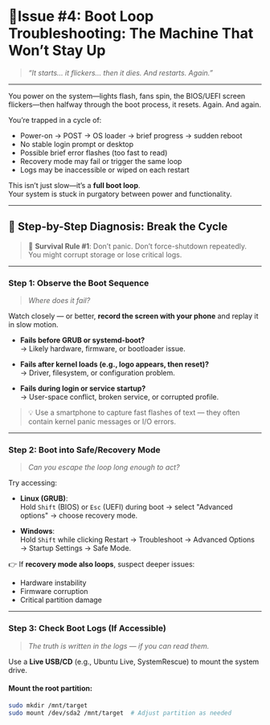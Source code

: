 # 🔴Issue #4: Boot Loop Troubleshooting: The Machine That Won’t Stay Up

> *“It starts… it flickers… then it dies. And restarts. Again.”*

---

You power on the system—lights flash, fans spin, the BIOS/UEFI screen flickers—then halfway through the boot process, it resets. Again. And again.  

You’re trapped in a cycle of:

- Power-on → POST → OS loader → brief progress → sudden reboot  
- No stable login prompt or desktop  
- Possible brief error flashes (too fast to read)  
- Recovery mode may fail or trigger the same loop  
- Logs may be inaccessible or wiped on each restart  

This isn’t just slow—it’s a **full boot loop**.  
Your system is stuck in purgatory between power and functionality.

---

## 🧩 Step-by-Step Diagnosis: Break the Cycle

> 🔐 **Survival Rule #1**: Don’t panic. Don’t force-shutdown repeatedly.  
> You might corrupt storage or lose critical logs.

---

### Step 1: Observe the Boot Sequence  
> *Where does it fail?*

Watch closely — or better, **record the screen with your phone** and replay it in slow motion.

- **Fails before GRUB or systemd-boot?**  
  → Likely hardware, firmware, or bootloader issue.

- **Fails after kernel loads (e.g., logo appears, then reset)?**  
  → Driver, filesystem, or configuration problem.

- **Fails during login or service startup?**  
  → User-space conflict, broken service, or corrupted profile.

> 💡 Use a smartphone to capture fast flashes of text — they often contain kernel panic messages or I/O errors.

---

### Step 2: Boot into Safe/Recovery Mode  
> *Can you escape the loop long enough to act?*

Try accessing:

- **Linux (GRUB)**:  
  Hold `Shift` (BIOS) or `Esc` (UEFI) during boot → select "Advanced options" → choose recovery mode.

- **Windows**:  
  Hold `Shift` while clicking Restart → Troubleshoot → Advanced Options → Startup Settings → Safe Mode.

👉 If **recovery mode also loops**, suspect deeper issues:  
- Hardware instability  
- Firmware corruption  
- Critical partition damage

---

### Step 3: Check Boot Logs (If Accessible)  
> *The truth is written in the logs — if you can read them.*

Use a **Live USB/CD** (e.g., Ubuntu Live, SystemRescue) to mount the system drive.

#### Mount the root partition:
```bash
sudo mkdir /mnt/target
sudo mount /dev/sda2 /mnt/target  # Adjust partition as needed